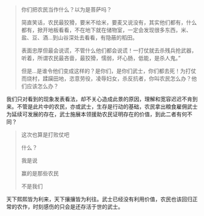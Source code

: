 > 你们把农民当作什么？以为是菩萨吗？
>
> 简直笑话，农民最狡猾，要米不给米，要麦又说没有，其实他们都有，什么都有，掀开地板看看，不在地下就在储物室，一定会发现很多东西，米、盐、豆、酒...到山谷深处去看看，有隐蔽的稻田。
>
> 表面忠厚但最会说谎，不管什么他们都会说谎！一打仗就去杀残兵抢武器，听着，所谓农民最吝啬，最狡猾，懦弱，坏心肠，低能，是杀人鬼。”
>
> 但是...是谁令他们变成这样的？是你们，是你们武士，你们都去死！为打仗而烧村，蹂躏田地，恣意劳役，凌辱妇女，杀反抗者，你叫农民怎么办？他们应该怎么办？

我们只对看到的现象发表看法，却不关心造成此景的原因，理解和宽容迟迟不肯到来。不管是此片中的农民，亦或武士，生存是行动的基础，农民拿出粮食雇佣武士为延续可发展的存在，武士施展本领援助农民证明存在的价值，到此二者有何不同？

> 这次也算是打败仗吧
>
> 什么？
>
> 我是说
>
> 赢的是那些农民
>
> 不是我们

天下熙熙皆为利来，天下攘攘皆为利往。武士已经没有利用价值，农民也该回归正常的农作，时刻感伤的只会是还存活于世的武士。